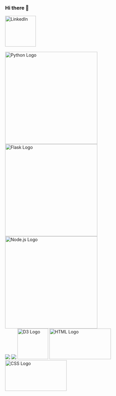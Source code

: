 ### Hi there 👋

<a href="https://www.linkedin.com/in/muhammad-umar-796506248/" target="_blank">
  <img src="https://content.linkedin.com/content/dam/me/business/en-us/amp/brand-site/v2/bg/LI-Logo.svg.original.svg" alt="LinkedIn" width="100">
</a>
<br><br>

<img src="https://www.python.org/static/community_logos/python-logo-generic.svg" alt="Python Logo" width="300"/>
<img src="https://flask.palletsprojects.com/en/3.0.x/_images/flask-horizontal.png" alt="Flask Logo" width="300"><br>
<img src="https://nodejs.org/static/images/logo.svg" alt="Node.js Logo" width="300"><br>

<img src="https://img.icons8.com/offices/80/000000/bar-chart.png"/>
<img src="https://img.icons8.com/windows/96/000000/artificial-intelligence.png"/>
<img src="https://raw.githubusercontent.com/d3/d3-logo/master/d3.svg" alt="D3 Logo" width="100"/>


<img src="https://upload.wikimedia.org/wikipedia/commons/6/61/HTML5_logo_and_wordmark.svg" alt="HTML Logo" width="200" height="100"/>
<img src="https://upload.wikimedia.org/wikipedia/commons/d/d5/CSS3_logo_and_wordmark.svg" alt="CSS Logo" width="200" height="100"/>




<!--
**M-Umar-949/M-Umar-949** is a ✨ _special_ ✨ repository because its `README.md` (this file) appears on your GitHub profile.

Here are some ideas to get you started:

- 🔭 I’m currently working on ...
- 🌱 I’m currently learning ...
- 👯 I’m looking to collaborate on ...
- 🤔 I’m looking for help with ...
- 💬 Ask me about ...
- 📫 How to reach me: ...
- 😄 Pronouns: ...
- ⚡ Fun fact: ...
-->
